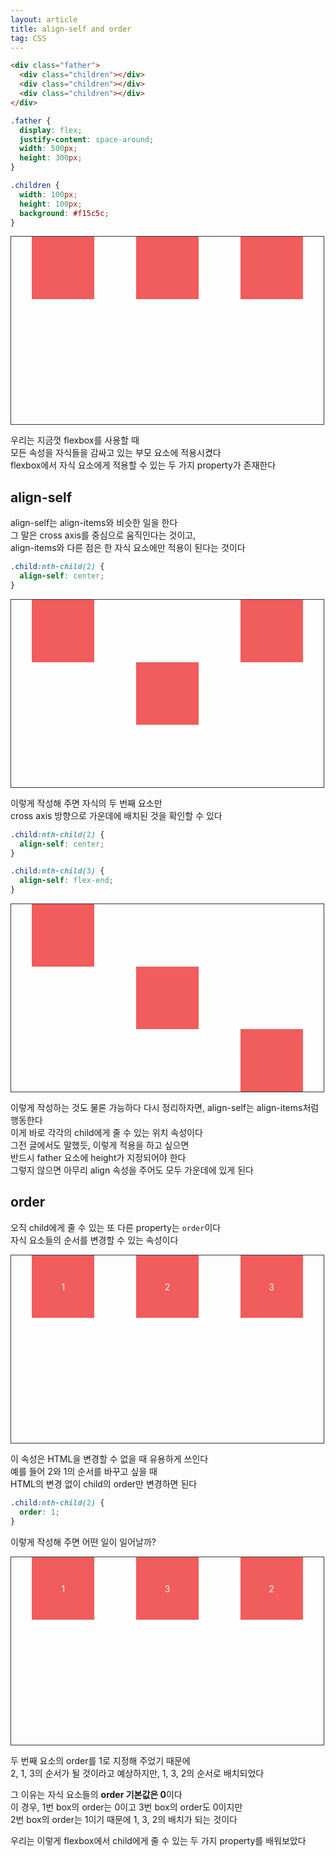 ```yaml
---
layout: article
title: align-self and order
tag: CSS
---
```


```html
<div class="father">
  <div class="children"></div>
  <div class="children"></div>
  <div class="children"></div>
</div>
```

```css
.father {
  display: flex;
  justify-content: space-around;
  width: 500px;
  height: 300px;
}

.children {
  width: 100px;
  height: 100px;
  background: #f15c5c;
}
```

<div class="father">
    <div class="child"></div>
    <div class="child"></div>
    <div class="child"></div>
</div>

<style>
    .father {
        width: 500px;
        height: 300px;
        border: 1px solid #333;
        display:flex;
        justify-content: space-around;
    }

    .child {
        background: #f15c5c;
        width: 100px;
        height: 100px;
    }
</style>

우리는 지금껏 flexbox를 사용할 때  
모든 속성을 자식들을 감싸고 있는 부모 요소에 적용시켰다  
flexbox에서 자식 요소에게 적용할 수 있는 두 가지 property가 존재한다

## align-self

align-self는 align-items와 비슷한 일을 한다  
그 말은 cross axis를 중심으로 움직인다는 것이고,  
align-items와 다른 점은 한 자식 요소에만 적용이 된다는 것이다

```css
.child:nth-child(2) {
  align-self: center;
}
```

 <div class="father2">
    <div class="child2"></div>
    <div class="child2"></div>
    <div class="child2"></div>
</div>

<style>
    .father2 {
        width: 500px;
        height: 300px;
        border: 1px solid #333;
        display:flex;
        justify-content: space-around;
    }

    .child2 {
        background: #f15c5c;
        width: 100px;
        height: 100px;
    }

    .child2:nth-child(2) {
        align-self: center;
    }
</style>

이렇게 작성해 주면 자식의 두 번째 요소만  
cross axis 방향으로 가운데에 배치된 것을 확인할 수 있다

```css
.child:nth-child(2) {
  align-self: center;
}

.child:nth-child(3) {
  align-self: flex-end;
}
```

 <div class="father3">
    <div class="child3"></div>
    <div class="child3"></div>
    <div class="child3"></div>
</div>

<style>
    .father3 {
        width: 500px;
        height: 300px;
        border: 1px solid #333;
        display:flex;
        justify-content: space-around;
    }

    .child3 {
        background: #f15c5c;
        width: 100px;
        height: 100px;
    }

    .child3:nth-child(2) {
        align-self: center;
    }

    .child3:nth-child(3) {
    align-self: flex-end;
}
</style>

이렇게 작성하는 것도 물론 가능하다
다시 정리하자면, align-self는 align-items처럼 행동한다  
이게 바로 각각의 child에게 줄 수 있는 위치 속성이다  
그전 글에서도 말했듯, 이렇게 적용을 하고 싶으면  
반드시 father 요소에 height가 지정되어야 한다  
그렇지 않으면 아무리 align 속성을 주어도 모두 가운데에 있게 된다

## order

오직 child에게 줄 수 있는 또 다른 property는 `order`이다  
자식 요소들의 순서를 변경할 수 있는 속성이다

<div class="father4">
    <div class="child4"><span class="span">1</span></div>
    <div class="child4"><span class="span">2</div>
    <div class="child4"><span class="span">3</div>
</div>

<style>
    .father4 {
        width: 500px;
        height: 300px;
        border: 1px solid #333;
        color: #fff;
        display:flex;
        justify-content: space-around;
    }

    .child4 {
        position: relative;
        background: #f15c5c;
        width: 100px;
        height: 100px;
    }

    .span{
        position:absolute;top:50%;left:50%;transform: translate(-50%, -50%)  
    }
</style>

이 속성은 HTML을 변경할 수 없을 때 유용하게 쓰인다  
예를 들어 2와 1의 순서를 바꾸고 싶을 때  
HTML의 변경 없이 child의 order만 변경하면 된다

```css
.child:nth-child(2) {
  order: 1;
}
```

이렇게 작성해 주면 어떤 일이 일어날까?

<div class="father5">
    <div class="child5"><span class="span">1</span></div>
    <div class="child5"><span class="span">2</div>
    <div class="child5"><span class="span">3</div>
</div>

<style>
    .father5 {
        width: 500px;
        height: 300px;
        border: 1px solid #333;
        color: #fff;
        display:flex;
        justify-content: space-around;
    }

    .child5 {
        position: relative;
        background: #f15c5c;
        width: 100px;
        height: 100px;
    }

    .child5:nth-child(2) {
        order: 1;
    }

    .span{
        position:absolute;top:50%;left:50%;transform: translate(-50%, -50%)  
    }
</style>

두 번째 요소의 order를 1로 지정해 주었기 때문에  
2, 1, 3의 순서가 될 것이라고 예상하지만,
1, 3, 2의 순서로 배치되었다

그 이유는 자식 요소들의 **order 기본값은 0**이다  
이 경우, 1번 box의 order는 0이고 3번 box의 order도 0이지만  
2번 box의 order는 1이기 때문에
1, 3, 2의 배치가 되는 것이다

우리는 이렇게 flexbox에서 child에게 줄 수 있는 두 가지 property를 배워보았다
